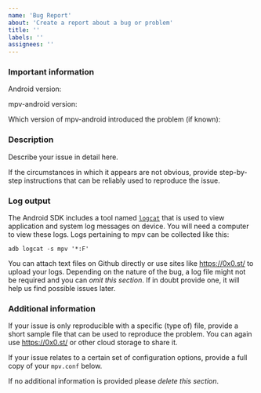 ```yaml
---
name: 'Bug Report'
about: 'Create a report about a bug or problem'
title: ''
labels: ''
assignees: ''
---
```


### Important information

Android version:

mpv-android version:
<!-- You can find this under Settings > Advanced > Version information -->
<!-- If you have compiled mpv-android yourself instead of using one of the release builds, MAKE SURE TO MENTION THIS. -->

Which version of mpv-android introduced the problem (if known):

### Description

Describe your issue in detail here.

If the circumstances in which it appears are not obvious, provide step-by-step instructions that can be reliably used to reproduce the issue.

### Log output

The Android SDK includes a tool named [`logcat`](https://developer.android.com/studio/command-line/logcat) that is used to view application and system log messages on device.
You will need a computer to view these logs.
Logs pertaining to mpv can be collected like this:

	adb logcat -s mpv '*:F'

You can attach text files on Github directly or use sites like https://0x0.st/ to upload your logs.
Depending on the nature of the bug, a log file might not be required and you can *omit this section*. If in doubt provide one, it will help us find possible issues later.

### Additional information

If your issue is only reproducible with a specific (type of) file, provide a short sample file that can be used to reproduce the problem.
You can again use https://0x0.st/ or other cloud storage to share it.

If your issue relates to a certain set of configuration options, provide a full copy of your `mpv.conf` below.

If no additional information is provided please *delete this section*.
